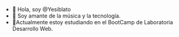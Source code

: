 - 👋 Hola, soy @Yesiblato
- 👀 Soy amante de la música y la tecnología.
- 🌱Actualmente estoy estudiando en el BootCamp de Laboratoria Desarrollo Web.


<!---
Yesiblato/Yesiblato is a ✨ special ✨ repository because its `README.md` (this file) appears on your GitHub profile.
You can click the Preview link to take a look at your changes.
--->
